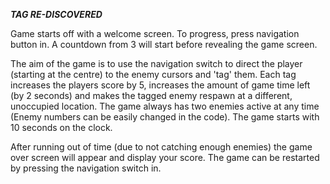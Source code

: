 ***TAG RE-DISCOVERED***

Game starts off with a welcome screen. To progress, press navigation button in.
A countdown from 3 will start before revealing the game screen.

The aim of the game is to use the navigation switch to direct the player
(starting at the centre) to the enemy cursors and 'tag' them. Each tag increases
the players score by 5, increases the amount of game time left (by 2 seconds)
and makes the tagged enemy respawn at a different, unoccupied location. The
game always has two enemies active at any time (Enemy numbers can be easily
changed in the code). The game starts with 10 seconds on the clock.

 After running out of time (due to not catching enough enemies) the game over
 screen will appear and display your score. The game can be restarted by
 pressing the navigation switch in.
